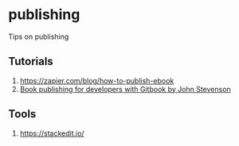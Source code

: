 # publishing
Tips on publishing


## Tutorials
1. https://zapier.com/blog/how-to-publish-ebook
2. [Book publishing for developers with Gitbook by John Stevenson](https://www.youtube.com/watch?v=7FsJ7CKG-DM)
## Tools
1. https://stackedit.io/
